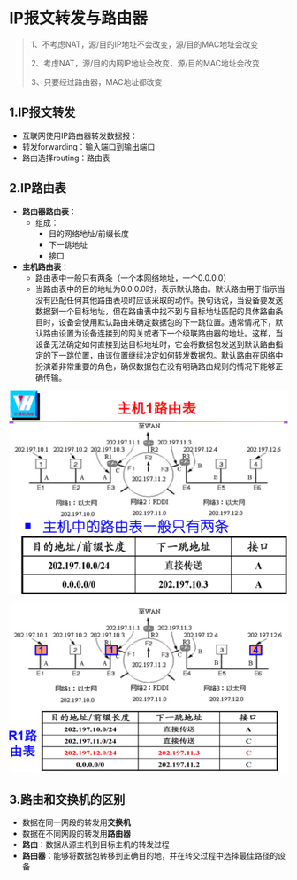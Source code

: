 # IP报文转发与路由器

> 1、不考虑NAT，源/目的IP地址不会改变，源/目的MAC地址会改变
>
> 2、考虑NAT，源/目的内网IP地址会改变，源/目的MAC地址会改变
>
> 3、只要经过路由器，MAC地址都改变 



## 1.IP报文转发

*  互联网使用IP路由器转发数据报：
  * 转发forwarding：输入端口到输出端口
  * 路由选择routing：路由表



## 2.IP路由表

* **路由器路由表**：
  * 组成：
    * 目的网络地址/前缀长度
    * 下一跳地址
    * 接口
* **主机路由表**：
  * 路由表中一般只有两条（一个本网络地址，一个0.0.0.0）
  * 当路由表中的目的地址为0.0.0.0时，表示默认路由。默认路由用于指示当没有匹配任何其他路由表项时应该采取的动作。换句话说，当设备要发送数据到一个目标地址，但在路由表中找不到与目标地址匹配的具体路由条目时，设备会使用默认路由来确定数据包的下一跳位置。通常情况下，默认路由设置为设备连接到的网关或者下一个级联路由器的地址。这样，当设备无法确定如何直接到达目标地址时，它会将数据包发送到默认路由指定的下一跳位置，由该位置继续决定如何转发数据包。默认路由在网络中扮演着非常重要的角色，确保数据包在没有明确路由规则的情况下能够正确传输。

![image-20240614213323853](./assets/7.IP报文转发与路由器/image-20240614213323853.png)

![image-20240614213441660](./assets/7.IP报文转发与路由器/image-20240614213441660.png)

## 3.路由和交换机的区别

* 数据在同一网段的转发用**交换机**
* 数据在不同网段的转发用**路由器**
* **路由**：数据从源主机到目标主机的转发过程
* **路由器**：能够将数据包转移到正确目的地，并在转交过程中选择最佳路径的设备
